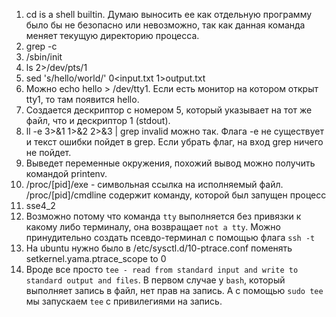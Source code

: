 1. cd is a shell builtin. Думаю выносить ее как отдельную программу было бы не безопасно или невозможно, так как данная команда меняет текущую директорию процесса.
2. grep -c
3. /sbin/init
4. ls 2>/dev/pts/1
5. sed 's/hello/world/' 0<input.txt 1>output.txt
6. Можно echo hello > /dev/tty1. Если есть монитор на котором открыт tty1, то там появится hello.
7. Создается дескриптор с номером 5, который указывает на тот же файл, что и дескриптор 1 (stdout).
8. ll -e 3>&1 1>&2 2>&3 | grep invalid можно так. Флага -e не существует и текст ошибки пойдет в grep. Если убрать флаг, на вход grep ничего не пойдет.
9. Выведет переменные окружения, похожий вывод можно получить командой printenv.
10. /proc/[pid]/exe - символьная ссылка на исполняемый файл. /proc/[pid]/cmdline содержит команду, которой был запущен процесс
11. sse4_2
12. Возможно потому что команда `tty` выполняется без привязки к какому либо терминалу, она возвращает `not a tty`. Можно принудительно создать псевдо-терминал с помощью флага `ssh -t`
13. На ubuntu нужно было в /etc/sysctl.d/10-ptrace.conf поменять setkernel.yama.ptrace_scope to 0
14. Вроде все просто `tee - read from standard input and write to standard output and files`. В первом случае у `bash`, который выполняет запись в файл, нет прав на запись. А с помощью `sudo tee` мы запускаем `tee` с привилегиями на запись.

